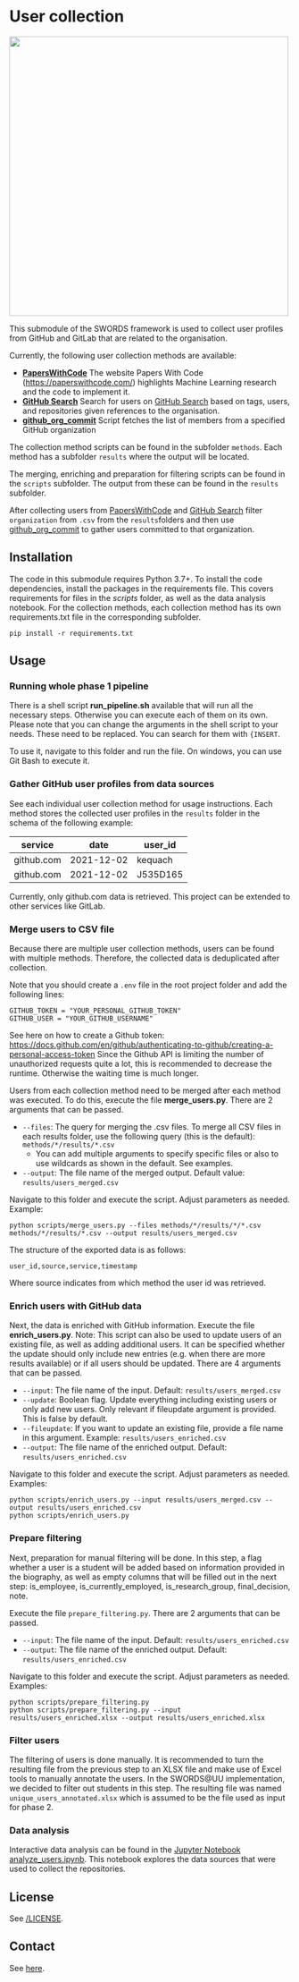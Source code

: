 # User collection

<img src="../docs/Phase_1.png" height="500">

This submodule of the SWORDS framework is used to collect user profiles from
GitHub and GitLab that are related to the organisation.

Currently, the following user collection methods are available:

- **[PapersWithCode](methods/papers_with_code)** The website Papers With Code (https://paperswithcode.com/) highlights Machine Learning research and the code to implement it. 
- **[GitHub Search](methods/github_search)** Search for users on [GitHub Search](https://github.com/search/advanced) based on tags, users, and repositories given references to the organisation.
- **[github_org_commit](methods/github_org_commit)** Script fetches the list of members from a specified GitHub organization

The collection method scripts can be found in the subfolder `methods`. Each method has a subfolder `results` where the output will be located.

The merging, enriching and preparation for filtering scripts can be found in the `scripts` subfolder. The output from these can be found in the `results` subfolder.

After collecting users from [PapersWithCode](methods/papers_with_code) and [GitHub Search](methods/github_search) filter ``organization`` from ``.csv`` from the ``results``folders
and then use [github_org_commit](methods/github_org_commit) to gather users committed to that organization. 

## Installation

The code in this submodule requires Python 3.7+. To install the code dependencies, install the packages in the requirements file. This covers requirements for files in the *scripts* folder, as well as the data analysis notebook. For the collection methods, each collection method has its own requirements.txt file in the corresponding subfolder.

```console
pip install -r requirements.txt
```

## Usage

### Running whole phase 1 pipeline

There is a shell script **run_pipeline.sh** available that will run all the necessary steps. Otherwise you can execute each of them on its own. Please note that you can change the arguments in the shell script to your needs. These need to be replaced. You can search for them with `{INSERT`.

To use it, navigate to this folder and run the file. On windows, you can use Git Bash to execute it.

### Gather GitHub user profiles from data sources

See each individual user collection method for usage instructions. Each method
stores the collected user profiles in the `results` folder in the schema of the following example:

| service    | date       | user_id  |
| ---------- | ---------- | -------- |
| github.com | 2021-12-02 | kequach  |
| github.com | 2021-12-02 | J535D165 |

Currently, only github.com data is retrieved. This project can be extended to other services like GitLab.

### Merge users to CSV file

Because there are multiple user collection methods, users can be found with
multiple methods. Therefore, the collected data is deduplicated after
collection.

Note that you should create a `.env` file in the root project folder and add the following lines:
```
GITHUB_TOKEN = "YOUR_PERSONAL_GITHUB_TOKEN" 
GITHUB_USER = "YOUR_GITHUB_USERNAME" 
```
See here on how to create a Github token: https://docs.github.com/en/github/authenticating-to-github/creating-a-personal-access-token
Since the Github API is limiting the number of unauthorized requests quite a lot, this is recommended to decrease the runtime. Otherwise the waiting time is much longer.

Users from each collection method need to be merged after each method was executed. To do this, execute the file **merge_users.py**.
There are 2 arguments that can be passed.

- `--files`: The query for merging the .csv files. To merge all CSV files in each results folder, use the following query (this is the default): `methods/*/results/*.csv`
  - You can add multiple arguments to specify specific files or also to use wildcards as shown in the default. See examples.
- `--output`: The file name of the merged output. Default value: `results/users_merged.csv`

Navigate to this folder and execute the script. Adjust parameters as needed. Example:

```console
python scripts/merge_users.py --files methods/*/results/*/*.csv methods/*/results/*.csv --output results/users_merged.csv
```

The structure of the exported data is as follows:

```
user_id,source,service,timestamp
```

Where source indicates from which method the user id was retrieved.

### Enrich users with GitHub data

Next, the data is enriched with GitHub information. Execute the file **enrich_users.py**.
 Note: This script can also be used to update users of an existing file, as well as adding additional users. It can be specified whether the update should only include new entries (e.g. when there are more results available) or if all users should be updated.
There are 4 arguments that can be passed.

- `--input`: The file name of the input. Default: `results/users_merged.csv`
- `--update`: Boolean flag. Update everything including existing users or only add new users. Only relevant if fileupdate argument is provided. This is false by default.
- `--fileupdate`: If you want to update an existing file, provide a file name in this argument. Example: `results/users_enriched.csv`
- `--output`: The file name of the enriched output. Default: `results/users_enriched.csv`

Navigate to this folder and execute the script. Adjust parameters as needed. Examples:

```console
python scripts/enrich_users.py --input results/users_merged.csv --output results/users_enriched.csv
python scripts/enrich_users.py
```

### Prepare filtering

Next, preparation for manual filtering will be done. In this step, a flag whether a user is a student will be added based on information provided in the biography, as well as empty columns that will be filled out in the next step: is_employee, is_currently_employed, is_research_group, final_decision, note.

Execute the file `prepare_filtering.py`.
There are 2 arguments that can be passed.

- `--input`: The file name of the input. Default: `results/users_enriched.csv`
- `--output`: The file name of the enriched output. Default: `results/users_enriched.csv`

Navigate to this folder and execute the script. Adjust parameters as needed. Examples:

```console
python scripts/prepare_filtering.py
python scripts/prepare_filtering.py --input results/users_enriched.xlsx --output results/users_enriched.xlsx
```

### Filter users

The filtering of users is done manually. It is recommended to turn the resulting file from the previous step to an XLSX file and make use of Excel tools to manually annotate the users. In the SWORDS@UU implementation, we decided to filter out students in this step. The resulting file was named `unique_users_annotated.xlsx` which is assumed to be the file used as input for phase 2.

### Data analysis

Interactive data analysis can be found in the [Jupyter Notebook analyze_users.ipynb](analyze_users.ipynb). This notebook explores the data sources that were used to collect the repositories.

## License

See [/LICENSE](../LICENSE).

## Contact

See [here](../README.md#contact).